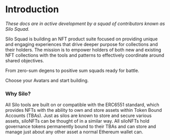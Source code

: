 # Introduction

_These docs are in active development by a squad of contributors known as Silo Squad._

Silo Squad is building an NFT product suite focused on providing unique and engaging experiences that drive deeper purpose for collections and their holders. The mission is to empower holders of both new and existing NFT collections with the tools and patterns to effectively coordinate around shared objectives.

From zero-sum degens to positive sum squads ready for battle.

Choose your Avatars and start building.

### Why Silo?

All Silo tools are built on or compatible with the ERC6551 standard, which provides NFTs with the ability to own and store assets within Token Bound Accounts (TBAs). Just as silos are known to store and secure various assets, siloNFTs can be thought of in a similar way. All siloNFTs hold governance tokens permanently bound to their TBAs and can store and manage just about any other asset a normal Ethereum wallet can.
